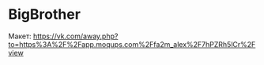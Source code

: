 # BigBrother

Макет: https://vk.com/away.php?to=https%3A%2F%2Fapp.moqups.com%2Ffa2m_alex%2F7hPZRh5lCr%2Fview
